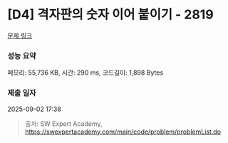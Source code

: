 # [D4] 격자판의 숫자 이어 붙이기 - 2819 

[문제 링크](https://swexpertacademy.com/main/code/problem/problemDetail.do?contestProbId=AV7I5fgqEogDFAXB) 

### 성능 요약

메모리: 55,736 KB, 시간: 290 ms, 코드길이: 1,898 Bytes

### 제출 일자

2025-09-02 17:38



> 출처: SW Expert Academy, https://swexpertacademy.com/main/code/problem/problemList.do